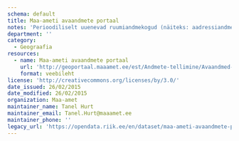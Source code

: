 ```yaml
---
schema: default
title: Maa-ameti avaandmete portaal
notes: 'Perioodiliselt uuenevad ruumiandmekogud (näiteks: aadressiandmed, kohanimed, haldus- ja asustusjaotus, geoloogiline baaskaart, kaardiruudustikud).'
department: ''
category:
  - Geograafia
resources:
  - name: Maa-ameti avaandmete portaal
    url: 'http://geoportaal.maaamet.ee/est/Andmete-tellimine/Avaandmed-p487.html'
    format: veebileht
license: 'http://creativecommons.org/licenses/by/3.0/'
date_issued: 26/02/2015
date_modified: 26/02/2015
organization: Maa-amet
maintainer_name: Tanel Hurt
maintainer_email: Tanel.Hurt@maaamet.ee
maintainer_phone: ''
legacy_url: 'https://opendata.riik.ee/en/dataset/maa-ameti-avaandmete-portaal'
---
```


